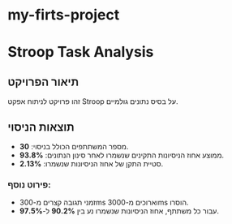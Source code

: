 # my-firts-project
# Stroop Task Analysis

## תיאור הפרויקט
זהו פרויקט לניתוח אפקט Stroop על בסיס נתונים גולמיים.
## תוצאות הניסוי

- מספר המשתתפים הכולל בניסוי: **30**.
- ממוצע אחוז הניסיונות התקינים שנשמרו לאחר סינון הנתונים: **93.8%**.
- סטיית התקן של אחוז הניסיונות שנשמרו: **2.13%**.

### פירוט נוסף:
- זמני תגובה קצרים מ-300ms וארוכים מ-3000ms הוסרו.
- עבור כל משתתף, אחוז הניסיונות שנשמרו נע בין **90.2%** ל-**97.5%**.
